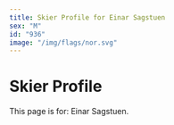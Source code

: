 ```yaml
---
title: Skier Profile for Einar Sagstuen
sex: "M"
id: "936"
image: "/img/flags/nor.svg" 
---
```


# Skier Profile

This page is for: Einar Sagstuen.
    